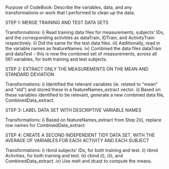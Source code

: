 Purpose of CodeBook: Describe the variables, data, and any transformations or work that I performed to clean up the data.


STEP 1: MERGE TRAINING AND TEST DATA SETS

Transformations:
i) Read training data files for measurements, subjects' IDs, and the corresponding activities as dataTrain, IDTrain, and ActivityTrain respectively.
ii) Did the same for the test data files.
iii) Additionally, read in the variable names as featureNames.
iv) Combined the data files dataTrain and dataTest - this is now the combined set of measurements, across all 561 variables, for both training and test subjects.


STEP 2: EXTRACT ONLY THE MEASUREMENTS ON THE MEAN AND STANDARD DEVIATION
 
Transformations:
i) Identified the relevant variables (ie. related to "mean" and "std") and stored these in a featureNames_extract vector.
ii) Based on these variables identified to be relevant, generate a new combined data file, CombinedData_extract.


STEP 3: LABEL DATA SET WITH DESCRIPTIVE VARIABLE NAMES

Transformations:
i) Based on featureNames_extract from Step 2(i), replace row names for CombinedData_extract.


STEP 4: CREATE A SECOND INDEPENDENT TIDY DATA SET, WITH THE AVERAGE OF VARIABLES FOR EACH ACTIVITY AND EACH SUBJECT

Transformations:
i) rbind subjects' IDs, for both training and test.
ii) rbind Activities, for both training and test.
iii) cbind (i), (ii), and CombinedData_extract.
iv) Use melt and dcast to compute the means.

